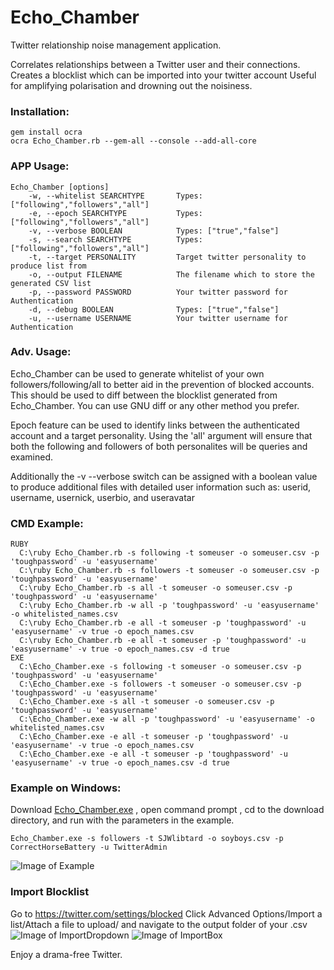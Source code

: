 # Echo_Chamber
Twitter relationship noise management application.

Correlates relationships between a Twitter user and their connections. 
Creates a blocklist which can be imported into your twitter account 
Useful for amplifying polarisation and drowning out the noisiness.

### Installation:
```
gem install ocra
ocra Echo_Chamber.rb --gem-all --console --add-all-core
```

### APP Usage:
```
Echo_Chamber [options]
    -w, --whitelist SEARCHTYPE       Types: ["following","followers","all"]
    -e, --epoch SEARCHTYPE           Types: ["following","followers","all"]
    -v, --verbose BOOLEAN            Types: ["true","false"]
    -s, --search SEARCHTYPE          Types: ["following","followers","all"]
    -t, --target PERSONALITY         Target twitter personality to produce list from
    -o, --output FILENAME            The filename which to store the generated CSV list
    -p, --password PASSWORD          Your twitter password for Authentication
    -d, --debug BOOLEAN              Types: ["true","false"]
    -u, --username USERNAME          Your twitter username for Authentication
```
### Adv. Usage:

Echo_Chamber can be used to generate whitelist of your own followers/following/all to better aid in the prevention of blocked accounts.
This should be used to diff between the blocklist generated from Echo_Chamber. You can use GNU diff or any other method you prefer.

Epoch feature can be used to identify links between the authenticated account and a target personality. Using the 'all' argument will
ensure that both the following and followers of both personalites will be queries and examined.

Additionally the -v --verbose switch can be assigned with a boolean value to produce additional files with detailed user information
such as: userid, username, usernick, userbio, and useravatar

### CMD Example:
```
RUBY
  C:\ruby Echo_Chamber.rb -s following -t someuser -o someuser.csv -p 'toughpassword' -u 'easyusername'
  C:\ruby Echo_Chamber.rb -s followers -t someuser -o someuser.csv -p 'toughpassword' -u 'easyusername'
  C:\ruby Echo_Chamber.rb -s all -t someuser -o someuser.csv -p 'toughpassword' -u 'easyusername'
  C:\ruby Echo_Chamber.rb -w all -p 'toughpassword' -u 'easyusername' -o whitelisted_names.csv
  C:\ruby Echo_Chamber.rb -e all -t someuser -p 'toughpassword' -u 'easyusername' -v true -o epoch_names.csv
  C:\ruby Echo_Chamber.rb -e all -t someuser -p 'toughpassword' -u 'easyusername' -v true -o epoch_names.csv -d true
EXE
  C:\Echo_Chamber.exe -s following -t someuser -o someuser.csv -p 'toughpassword' -u 'easyusername'
  C:\Echo_Chamber.exe -s followers -t someuser -o someuser.csv -p 'toughpassword' -u 'easyusername'
  C:\Echo_Chamber.exe -s all -t someuser -o someuser.csv -p 'toughpassword' -u 'easyusername'
  C:\Echo_Chamber.exe -w all -p 'toughpassword' -u 'easyusername' -o whitelisted_names.csv
  C:\Echo_Chamber.exe -e all -t someuser -p 'toughpassword' -u 'easyusername' -v true -o epoch_names.csv
  C:\Echo_Chamber.exe -e all -t someuser -p 'toughpassword' -u 'easyusername' -v true -o epoch_names.csv -d true
```

### Example on Windows:
Download [Echo_Chamber.exe](https://github.com/illmob/Echo_Chamber/blob/master/bin/win/Echo_Chamber.exe)  , open command prompt , cd to
the download directory, and run with the parameters in the example.
```
Echo_Chamber.exe -s followers -t SJWlibtard -o soyboys.csv -p CorrectHorseBattery -u TwitterAdmin
```
![Image of Example](https://i.imgur.com/mNfLjPK.png)

### Import Blocklist
Go to https://twitter.com/settings/blocked Click Advanced Options/Import a list/Attach a file to upload/ and navigate to the output
folder of your .csv
![Image of ImportDropdown](https://i.imgur.com/iNSmWJI.png)
![Image of ImportBox](https://i.imgur.com/9eUEX1T.png)

Enjoy a drama-free Twitter.
